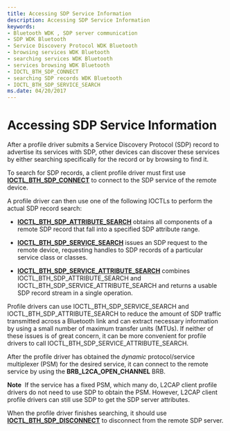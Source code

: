 ```yaml
---
title: Accessing SDP Service Information
description: Accessing SDP Service Information
keywords:
- Bluetooth WDK , SDP server communication
- SDP WDK Bluetooth
- Service Discovery Protocol WDK Bluetooth
- browsing services WDK Bluetooth
- searching services WDK Bluetooth
- services browsing WDK Bluetooth
- IOCTL_BTH_SDP_CONNECT
- searching SDP records WDK Bluetooth
- IOCTL_BTH_SDP_SERVICE_SEARCH
ms.date: 04/20/2017
---
```


# Accessing SDP Service Information


After a profile driver submits a Service Discovery Protocol (SDP) record to advertise its services with SDP, other devices can discover these services by either searching specifically for the record or by browsing to find it.

To search for SDP records, a client profile driver must first use [**IOCTL\_BTH\_SDP\_CONNECT**](/windows-hardware/drivers/ddi/bthioctl/ni-bthioctl-ioctl_bth_sdp_connect) to connect to the SDP service of the remote device.

A profile driver can then use one of the following IOCTLs to perform the actual SDP record search:

-   [**IOCTL\_BTH\_SDP\_ATTRIBUTE\_SEARCH**](/windows-hardware/drivers/ddi/bthioctl/ni-bthioctl-ioctl_bth_sdp_attribute_search) obtains all components of a remote SDP record that fall into a specified SDP attribute range.

-   [**IOCTL\_BTH\_SDP\_SERVICE\_SEARCH**](/windows-hardware/drivers/ddi/bthioctl/ni-bthioctl-ioctl_bth_sdp_service_search) issues an SDP request to the remote device, requesting handles to SDP records of a particular service class or classes.

-   [**IOCTL\_BTH\_SDP\_SERVICE\_ATTRIBUTE\_SEARCH**](/windows-hardware/drivers/ddi/bthioctl/ni-bthioctl-ioctl_bth_sdp_service_attribute_search) combines IOCTL\_BTH\_SDP\_ATTRIBUTE\_SEARCH and IOCTL\_BTH\_SDP\_SERVICE\_ATTRIBUTE\_SEARCH and returns a usable SDP record stream in a single operation.

Profile drivers can use IOCTL\_BTH\_SDP\_SERVICE\_SEARCH and IOCTL\_BTH\_SDP\_ATTRIBUTE\_SEARCH to reduce the amount of SDP traffic transmitted across a Bluetooth link and can extract necessary information by using a small number of maximum transfer units (MTUs). If neither of these issues is of great concern, it can be more convenient for profile drivers to call IOCTL\_BTH\_SDP\_SERVICE\_ATTRIBUTE\_SEARCH.

After the profile driver has obtained the *dynamic* protocol/service multiplexer (PSM) for the desired service, it can connect to the remote service by using the **BRB\_L2CA\_OPEN\_CHANNEL** BRB.

**Note**  If the service has a fixed PSM, which many do, L2CAP client profile drivers do not need to use SDP to obtain the PSM. However, L2CAP client profile drivers can still use SDP to get the SDP server attributes.

 

When the profile driver finishes searching, it should use [**IOCTL\_BTH\_SDP\_DISCONNECT**](/windows-hardware/drivers/ddi/bthioctl/ni-bthioctl-ioctl_bth_sdp_disconnect) to disconnect from the remote SDP server.

 

